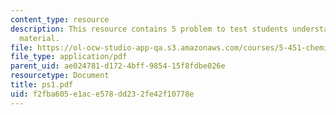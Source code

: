 ```yaml
---
content_type: resource
description: This resource contains 5 problem to test students understanding of course
  material.
file: https://ol-ocw-studio-app-qa.s3.amazonaws.com/courses/5-451-chemistry-of-biomolecules-i-fall-2005/f2fba605e1ace578dd232fe42f10778e_ps1.pdf
file_type: application/pdf
parent_uid: ae024781-d172-4bff-9854-15f8fdbe026e
resourcetype: Document
title: ps1.pdf
uid: f2fba605-e1ac-e578-dd23-2fe42f10778e
---
```

